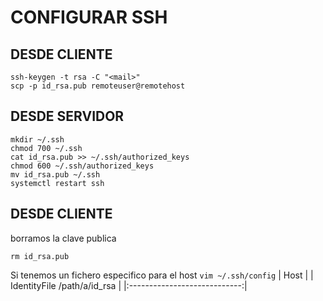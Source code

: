 # CONFIGURAR SSH

## DESDE CLIENTE
```
ssh-keygen -t rsa -C "<mail>"
scp -p id_rsa.pub remoteuser@remotehost
```

## DESDE SERVIDOR
```
mkdir ~/.ssh
chmod 700 ~/.ssh
cat id_rsa.pub >> ~/.ssh/authorized_keys
chmod 600 ~/.ssh/authorized_keys
mv id_rsa.pub ~/.ssh
systemctl restart ssh
```

## DESDE CLIENTE
borramos la clave publica
```
rm id_rsa.pub
```
Si tenemos un fichero especifico para el host
`vim ~/.ssh/config`
| Host <remotehos>             |
|  IdentityFile /path/a/id_rsa |
|:----------------------------:|
